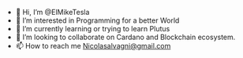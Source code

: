 - 👋 Hi, I’m @ElMikeTesla
- 👀 I’m interested in Programming for a better World
- 🌱 I’m currently learning or trying to learn Plutus
- 💞️ I’m looking to collaborate on Cardano and Blockchain ecosystem. 
- 📫 How to reach me Nicolasalvagni@gmail.com

<!---
ElMikeTesla/ElMikeTesla is a ✨ special ✨ repository because its `README.md` (this file) appears on your GitHub profile.
You can click the Preview link to take a look at your changes.
--->
